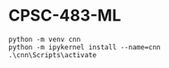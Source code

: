 # CPSC-483-ML
```
python -m venv cnn
python -m ipykernel install --name=cnn
.\cnn\Scripts\activate
```
